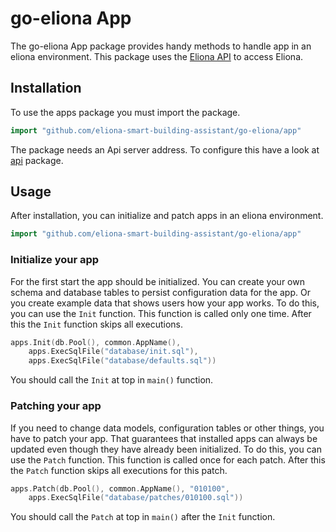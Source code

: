 # go-eliona App
The go-eliona App package provides handy methods to handle app in an eliona environment. This package uses the [Eliona API](https://github.com/eliona-smart-building-assistant/eliona-api) to access Eliona.

## Installation
To use the apps package you must import the package.

```go
import "github.com/eliona-smart-building-assistant/go-eliona/app"
```

The package needs an Api server address. To configure this have a look at [api](../../api) package.

## Usage

After installation, you can initialize and patch apps in an eliona environment. 

```go
import "github.com/eliona-smart-building-assistant/go-eliona/app"
```

### Initialize your app

For the first start the app should be initialized. You can create your own schema and database tables to persist configuration data for the app. Or you create example data that shows users how your app works. To do this, you can use the `Init` function. This function is called only one time. After this the `Init` function skips all executions.

```go
apps.Init(db.Pool(), common.AppName(),
    apps.ExecSqlFile("database/init.sql"),
    apps.ExecSqlFile("database/defaults.sql"))
```

You should call the `Init` at top in `main()` function.

### Patching your app

If you need to change data models, configuration tables or other things, you have to patch your app. That guarantees that installed apps can always be updated even though they have already been initialized. To do this, you can use the `Patch` function. This function is called once for each patch. After this the `Patch` function skips all executions for this patch.

```go
apps.Patch(db.Pool(), common.AppName(), "010100",
    apps.ExecSqlFile("database/patches/010100.sql"))
```

You should call the `Patch` at top in `main()` after the `Init` function.